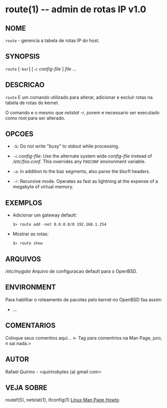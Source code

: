 route(1) -- admin de rotas IP v1.0
===============================================

NOME
----

`route` - gerencia a tabela de rotas IP do host.

SYNOPSIS
--------

`route` [`-bar`] [`-c` *config-file* ] *file* ...

DESCRICAO
---------

`route` E um comando utilizado para alterar, adicionar e excluir rotas na tabela de rotas do kernel.

O comando e o mesmo que  *netstat -r*, porem e necessario ser executado como root para ser alterado.

OPCOES
------

* `-b`:
  Do not write "busy" to stdout while processing.

* `-c` *config-file*:
  Use the alternate system wide *config-file* instead of */etc/foo.conf*. This
  overrides any `FOOCONF` environment variable.

* `-a`:
  In addition to the baz segments, also parse the blurfl headers.

* `-r`:
  Recursive mode. Operates as fast as lightning at the expense of a megabyte
  of virtual memory.

EXEMPLOS
--------

* Adicionar um gateway default:

   `$> route add -net 0.0.0.0/0 192.168.1.254`

* Mostrar as rotas:

   `$> route show`


ARQUIVOS
--------


*/etc/mygate*
  Arquivo de configuracao default para o OpenBSD.

ENVIRONMENT
-----------

Para habilitar o roteamento de pacotes pelo kernel no OpenBSD faa assim:

- ...

COMENTARIOS
-----------

Coloque seus comentios aqui...
<- Tag para comentrios na Man Page, juro, n sai nada.>

AUTOR
-----

Rafael Quirino - <quirinobytes (a) gmail com>

VEJA SOBRE
----------

routef(5), netstat(1), ifconfig(1) [Linux Man Page Howto](
http://www.schweikhardt.net/man_page_howto.html)
